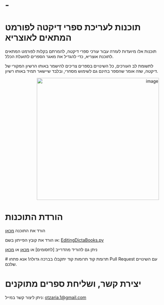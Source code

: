 # -
# תוכנות לעריכת ספרי דיקטה לפורמט המתאים לאוצריא

תוכנות אלו מיועדות לעזרה עבור עורכי ספרי דיקטה, להמרתם בקלות לפורמט המתאים לתוכנת אוצריא, כדי להגדיל את מאגר הספרים לתועלת הכלל.

לתשומת לב העורכים, כל השינויים בספרים צריכים להישמר באותו הרשיון המקורי של דיקטה, שזה אומר שהספר בחינם גם לשימוש מסחרי, ובלבד שיישאר תמיד באותו רשיון.


<p align="right">
  <img src="https://github.com/user-attachments/assets/17c6f065-e453-40c2-ab5f-301347e6e38d" alt="image" width="400">
</p>


# הורדת התוכנות
<p>
  הורד את התוכנה <a href="https://github.com/YOSEFTT/EditingDictaBooks/releases">מכאן</a>
</p>
<p>
  או הורד את קובץ הפייתון בשם: <a href="https://github.com/YOSEFTT/EditingDictaBooks/blob/main/EditingDictaBooks.py">EditingDictaBooks.py</a>
</p>
<p>
  ניתן גם להוריד מהדרייב [לחסומים] או <a href="http://did.li/dicta-library">מכאן</a> או <a href="https://drive.google.com/open?id=1Sqj3sCyYJnVB60KAZxgmDNO7x52qoVm6&usp=drive_fs">מכאן</a>
</p>
# תרומת קוד
תרומות קוד יתקבלו בברכה גדולה! אנא פתחו Pull Request עם השינויים שלכם.

# יצירת קשר, ושליחת ספרים מתוקנים

ניתן ליצור קשר במייל: otzaria.1@gmail.com

